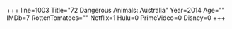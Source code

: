 +++
line=1003
Title="72 Dangerous Animals: Australia"
Year=2014
Age=""
IMDb=7
RottenTomatoes=""
Netflix=1
Hulu=0
PrimeVideo=0
Disney=0
+++

